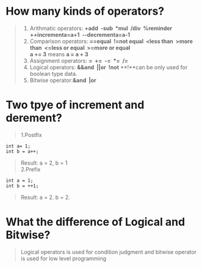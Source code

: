 # How many kinds of operators?
>1. Arithmatic operators: **+add&nbsp; -sub&nbsp; \*mul&nbsp; /div&nbsp; %reminder&nbsp; ++incrementa=a+1&nbsp; --decrementa=a-1**    
>2. Comparison operators: **==equal&nbsp; !=not equal&nbsp; \<less than&nbsp; >more than&nbsp; <=less or equal&nbsp; >=more or equal**  
>**a += 3** means **a = a + 3** 
>3. Assignment operators: **=&nbsp; +=&nbsp; -=&nbsp; \*=&nbsp; /=&nbsp;**  
>4. Logical operators: **&&and&nbsp; ||or&nbsp; !not** **!**can be only used for boolean type data.
>5. Bitwise operator:**&and&nbsp; |or**

# Two tpye of increment and derement?
>1.Postfix  
```
int a= 1;
int b = a++;
```
>Result: a = 2, b = 1  
>2.Prefix  
```
int a = 1;
int b = ++1;
```
>Result: a = 2. b = 2.  

# What the difference of Logical and Bitwise?
> Logical operators is used for condition judgment and bitwise operator is used for low level programming

